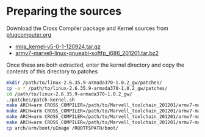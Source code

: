 # Preparing the sources

Download the Cross Compiler package and Kernel sources from [plugcomputer.org](www.plugcomputer.org/downloads/mirabox/)

* [mira_kernel-v5-0-1-120924.tar.gz](http://www.plugcomputer.org/405/us/mirabox/sources/kernel/mira_kernel-v5-0-1-120924.tar.gz)
* [armv7-marvell-linux-gnueabi-softfp_i686_201201.tar.bz2](http://www.plugcomputer.org/405/us/mirabox/cross-compilers/armv7-marvell-linux-gnueabi-softfp_i686_201201.tar.bz2)

Once these are both extracted, enter the kernel directory and copy the contents
of this directory to patches

```sh
mkdir /path/to/linux-2.6.35.9-armada370-1.0.2_gw/patches/
cp -a * /path/to/linux-2.6.35.9-armada370-1.0.2_gw/patches/
cd /path/to/linux-2.6.35.9-armada370-1.0.2_gw/
./patches/patch-kernel.sh
make ARCH=arm CROSS_COMPILER=/path/to/Marvell_toolchain_201201/armv7-marvell-linux-gnueabi-softfp_i686/bin/arm-marvell-linux-gnueabi- mrproper
make ARCH=arm CROSS_COMPILER=/path/to/Marvell_toolchain_201201/armv7-marvell-linux-gnueabi-softfp_i686/bin/arm-marvell-linux-gnueabi- pwnplug_defconfig
make ARCH=arm CROSS_COMPILER=/path/to/Marvell_toolchain_201201/armv7-marvell-linux-gnueabi-softfp_i686/bin/arm-marvell-linux-gnueabi- uImage modules
make ARCH=arm CROSS_COMPILER=/path/to/Marvell_toolchain_201201/armv7-marvell-linux-gnueabi-softfp_i686/bin/arm-marvell-linux-gnueabi- modules_install INSTALL_MOD_PATH=/ROOTFSPATH/
cp arch/arm/boot/uImage /ROOTFSPATH/boot/
```
